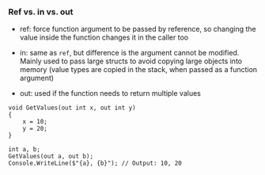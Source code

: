 ### Ref vs. in vs. out

- ref: force function argument to be passed by reference, so changing the value inside the function changes it in the caller too

- in: same as `ref`, but difference is the argument cannot be modified. Mainly used to pass large structs to avoid copying large objects into memory (value types are copied in the stack, when passed as a function argument)

- out: used if the function needs to return multiple values
```
void GetValues(out int x, out int y)
{
    x = 10;
    y = 20;
}

int a, b;
GetValues(out a, out b);
Console.WriteLine($"{a}, {b}"); // Output: 10, 20

```
